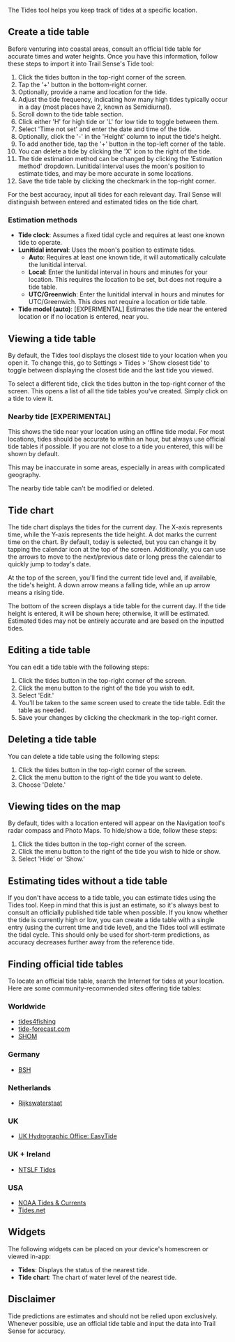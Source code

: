 The Tides tool helps you keep track of tides at a specific location.

## Create a tide table
Before venturing into coastal areas, consult an official tide table for accurate times and water heights. Once you have this information, follow these steps to import it into Trail Sense's Tide tool:

1. Click the tides button in the top-right corner of the screen.
2. Tap the '+' button in the bottom-right corner.
3. Optionally, provide a name and location for the tide.
4. Adjust the tide frequency, indicating how many high tides typically occur in a day (most places have 2, known as Semidiurnal).
5. Scroll down to the tide table section.
6. Click either 'H' for high tide or 'L' for low tide to toggle between them.
7. Select 'Time not set' and enter the date and time of the tide.
8. Optionally, click the '-' in the 'Height' column to input the tide's height.
9. To add another tide, tap the '+' button in the top-left corner of the table.
10. You can delete a tide by clicking the 'X' icon to the right of the tide.
11. The tide estimation method can be changed by clicking the 'Estimation method' dropdown. Lunitidal interval uses the moon's position to estimate tides, and may be more accurate in some locations.
12. Save the tide table by clicking the checkmark in the top-right corner.

For the best accuracy, input all tides for each relevant day. Trail Sense will distinguish between entered and estimated tides on the tide chart.

### Estimation methods

- **Tide clock**: Assumes a fixed tidal cycle and requires at least one known tide to operate.
- **Lunitidal interval**: Uses the moon's position to estimate tides.
    - **Auto**: Requires at least one known tide, it will automatically calculate the lunitidal interval.
    - **Local**: Enter the lunitidal interval in hours and minutes for your location. This requires the location to be set, but does not require a tide table.
    - **UTC/Greenwich**: Enter the lunitidal interval in hours and minutes for UTC/Greenwich. This does not require a location or tide table.
- **Tide model (auto)**: [EXPERIMENTAL] Estimates the tide near the entered location or if no location is entered, near you.

## Viewing a tide table
By default, the Tides tool displays the closest tide to your location when you open it. To change this, go to Settings > Tides > 'Show closest tide' to toggle between displaying the closest tide and the last tide you viewed.

To select a different tide, click the tides button in the top-right corner of the screen. This opens a list of all the tide tables you've created. Simply click on a tide to view it.

### Nearby tide [EXPERIMENTAL]
This shows the tide near your location using an offline tide modal. For most locations, tides should be accurate to within an hour, but always use official tide tables if possible. If you are not close to a tide you entered, this will be shown by default.

This may be inaccurate in some areas, especially in areas with complicated geography.

The nearby tide table can't be modified or deleted.

## Tide chart
The tide chart displays the tides for the current day. The X-axis represents time, while the Y-axis represents the tide height. A dot marks the current time on the chart. By default, today is selected, but you can change it by tapping the calendar icon at the top of the screen. Additionally, you can use the arrows to move to the next/previous date or long press the calendar to quickly jump to today's date.

At the top of the screen, you'll find the current tide level and, if available, the tide's height. A down arrow means a falling tide, while an up arrow means a rising tide.

The bottom of the screen displays a tide table for the current day. If the tide height is entered, it will be shown here; otherwise, it will be estimated. Estimated tides may not be entirely accurate and are based on the inputted tides.

## Editing a tide table
You can edit a tide table with the following steps:

1. Click the tides button in the top-right corner of the screen.
2. Click the menu button to the right of the tide you wish to edit.
3. Select 'Edit.'
4. You'll be taken to the same screen used to create the tide table. Edit the table as needed.
5. Save your changes by clicking the checkmark in the top-right corner.

## Deleting a tide table
You can delete a tide table using the following steps:

1. Click the tides button in the top-right corner of the screen.
2. Click the menu button to the right of the tide you want to delete.
3. Choose 'Delete.'

## Viewing tides on the map
By default, tides with a location entered will appear on the Navigation tool's radar compass and Photo Maps. To hide/show a tide, follow these steps:

1. Click the tides button in the top-right corner of the screen.
2. Click the menu button to the right of the tide you wish to hide or show.
3. Select 'Hide' or 'Show.'

## Estimating tides without a tide table
If you don't have access to a tide table, you can estimate tides using the Tides tool. Keep in mind that this is just an estimate, so it's always best to consult an officially published tide table when possible. If you know whether the tide is currently high or low, you can create a tide table with a single entry (using the current time and tide level), and the Tides tool will estimate the tidal cycle. This should only be used for short-term predictions, as accuracy decreases further away from the reference tide.

## Finding official tide tables
To locate an official tide table, search the Internet for tides at your location. Here are some community-recommended sites offering tide tables:

### Worldwide
- [tides4fishing](https://tides4fishing.com/)
- [tide-forecast.com](https://www.tide-forecast.com/)
- [SHOM](https://maree.shom.fr/)

### Germany
- [BSH](https://www.bsh.de/DE/DATEN/Vorhersagen/Gezeiten/gezeiten_node.html)

### Netherlands
- [Rijkswaterstaat](https://www.rijkswaterstaat.nl/water/waterdata-en-waterberichtgeving/waterdata/getij)

### UK
- [UK Hydrographic Office: EasyTide](https://easytide.admiralty.co.uk/)

### UK + Ireland
- [NTSLF Tides](https://ntslf.org/tides/predictions)

### USA
- [NOAA Tides & Currents](https://tidesandcurrents.noaa.gov/tide_predictions.html)
- [Tides.net](https://tides.net/)

## Widgets
The following widgets can be placed on your device's homescreen or viewed in-app:

- **Tides**: Displays the status of the nearest tide.
- **Tide chart**: The chart of water level of the nearest tide.

## Disclaimer
Tide predictions are estimates and should not be relied upon exclusively. Whenever possible, use an official tide table and input the data into Trail Sense for accuracy.